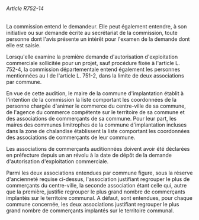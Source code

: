 ###### Article R752-14

La commission entend le demandeur. Elle peut également entendre, à son initiative ou sur demande écrite au secrétariat de la commission, toute personne dont l'avis présente un intérêt pour l'examen de la demande dont elle est saisie.

Lorsqu'elle examine la première demande d'autorisation d'exploitation commerciale sollicitée pour un projet, sauf procédure fixée à l'article L. 752-4, la commission départementale entend également les personnes mentionnées au I de l'article L. 751-2, dans la limite de deux associations par commune.

En vue de cette audition, le maire de la commune d'implantation établit à l'intention de la commission la liste comportant les coordonnées de la personne chargée d'animer le commerce du centre-ville de sa commune, de l'agence du commerce compétente sur le territoire de sa commune et des associations de commerçants de sa commune. Pour leur part, les maires des communes limitrophes de la commune d'implantation incluses dans la zone de chalandise établissent la liste comportant les coordonnées des associations de commerçants de leur commune.

Les associations de commerçants auditionnées doivent avoir été déclarées en préfecture depuis un an révolu à la date de dépôt de la demande d'autorisation d'exploitation commerciale.

Parmi les deux associations entendues par commune figure, sous la réserve d'ancienneté requise ci-dessus, l'association justifiant regrouper le plus de commerçants du centre-ville, la seconde association étant celle qui, autre que la première, justifie regrouper le plus grand nombre de commerçants implantés sur le territoire communal. A défaut, sont entendues, pour chaque commune concernée, les deux associations justifiant regrouper le plus grand nombre de commerçants implantés sur le territoire communal.

